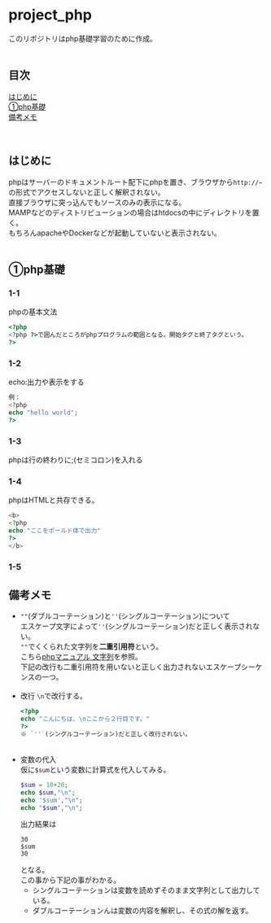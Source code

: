 # project_php
このリポジトリはphp基礎学習のために作成。</br>
</br>

## 目次
[はじめに](#はじめに)</br>
[①php基礎](#①php基礎)</br>
[備考メモ](#備考メモ)</br>

</br>


## はじめに
phpはサーバーのドキュメントルート配下にphpを置き、ブラウザから`http://~`の形式でアクセスしないと正しく解釈されない。</br>
直接ブラウザに突っ込んでもソースのみの表示になる。</br>
MAMPなどのディストリビューションの場合はhtdocsの中にディレクトリを置く。</br>
もちろんapacheやDockerなどが起動していないと表示されない。</br>
</br>

## ①php基礎
### 1-1
phpの基本文法
```php
<?php
<?php ?>で囲んだところがphpプログラムの範囲となる。開始タグと終了タグという。
?>
```

### 1-2
echo:出力や表示をする</br>
```php
例：
<?php
echo "hello world";
?>
```

### 1-3
phpは行の終わりに;(セミコロン)を入れる

### 1-4
phpはHTMLと共存できる。
```php
<b>
<?php
echo "ここをボールド体で出力"
?>
</b>
```

### 1-5


## 備考メモ
- `""`(ダブルコーテーション)と`''`(シングルコーテーション)について</br>
  エスケープ文字によって`''`(シングルコーテーション)だと正しく表示されない。</br>
  `""`でくくられた文字列を**二重引用符**という。</br>
  こちら[phpマニュアル 文字列](https://www.php.net/manual/ja/language.types.string.php)を参照。</br>
  下記の改行も二重引用符を用いないと正しく出力されないエスケープシーケンスの一つ。</br>
  </br>
- 改行
  `\n`で改行する。
  ```php
  <?php 
  echo "こんにちは、\nここから２行目です。"
  ?>
  ※ `''`(シングルコーテーション)だと正しく改行されない。
  ```
  </br>
- 変数の代入</br>
  仮に`$sum`という変数に計算式を代入してみる。</br>
  ```php
  $sum = 10+20;
  echo $sum,"\n";
  echo '$sum',"\n";
  echo "$sum","\n";
  ```
  出力結果は
  ```
  30
  $sum
  30
  ```
  となる。</br>
  この事から下記の事がわかる。</br>
  - シングルコーテーションは変数を読めずそのまま文字列として出力している。</br>
  - ダブルコーテーションんは変数の内容を解釈し、その式の解を返す。</br>
  </br>
